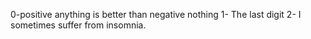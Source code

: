 0-positive anything is better than negative nothing
1- The last digit
2- I sometimes suffer from insomnia.
